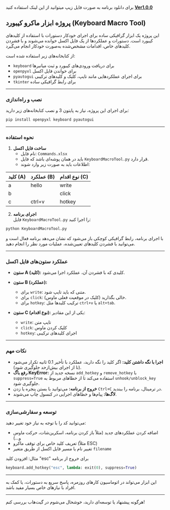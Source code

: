 برای دانلود برنامه به صورت فایل زیپ میتوانید از این لینک استفاده کنید 
**[Ver1.0.0](https://github.com/Scary-technologies/Keyboard-Macro-Tool/archive/refs/tags/Macro.zip)**
## پروژه ابزار ماکرو کیبورد (Keyboard Macro Tool)

این پروژه یک ابزار گرافیکی ساده برای اجرای خودکار دستورات با استفاده از کلیدهای کیبورد است. دستورات و عملکردها از یک فایل اکسل خوانده می‌شوند و با فشردن کلیدهای خاص، اقدامات مشخص‌شده به‌صورت خودکار انجام می‌گیرد.

از کتابخانه‌های زیر استفاده شده است:
- `keyboard` برای دریافت ورودی‌های کیبورد و ثبت میانبرها  
- `openpyxl` برای خواندن فایل اکسل  
- `pyautogui` برای اجرای عملکردهایی مانند تایپ، کلیک و کلیدهای ترکیبی  
- `tkinter` برای رابط گرافیکی ساده

---

### نصب و راه‌اندازی

برای اجرای این پروژه، نیاز به پایتون 3 و نصب کتابخانه‌های زیر دارید:

```bash
pip install openpyxl keyboard pyautogui
```

---

### نحوه استفاده

1. **ساخت فایل اکسل**  
   - نام فایل: `Commands.xlsx`
   - باید در همان پوشه‌ای باشد که فایل `KeyboardMacroTool.py` قرار دارد.
   - اطلاعات باید به صورت زیر وارد شوند:

| کلید (A) | عملکرد (B) | نوع اقدام (C) |
|----------|------------|----------------|
| a        | hello      | write          |
| b        |            | click          |
| c        | ctrl+v     | hotkey         |

2. **اجرای برنامه**  
   فایل `KeyboardMacroTool.py` را اجرا کنید:

```bash
python KeyboardMacroTool.py
```

با اجرای برنامه، رابط گرافیکی کوچکی باز می‌شود که نشان می‌دهد برنامه فعال است و می‌توانید با فشردن کلیدهای تعیین‌شده، عملیات مورد نظر را انجام دهید.

---

### عملکرد ستون‌های فایل اکسل

- **ستون A (کلید):** کلیدی که با فشردن آن، عملکرد اجرا می‌شود.
- **ستون B (عملکرد):**  
  - برای `write`: متنی که باید تایپ شود.  
  - برای `click`: خالی بگذارید (کلیک در موقعیت فعلی ماوس).  
  - برای `hotkey`: ترکیب کلیدها مثل `ctrl+v` یا `alt+tab`.

- **ستون C (نوع اقدام):** یکی از این مقادیر:
  - `write`: تایپ متن
  - `click`: کلیک کردن ماوس
  - `hotkey`: اجرای کلیدهای ترکیبی

---

### نکات مهم

- **اجرا با نگه داشتن کلید:** اگر کلید را نگه دارید، عملکرد با تأخیر 0.1 ثانیه تکرار می‌شود (تا از اجرای بیش‌ازحد جلوگیری شود).
- **رفع باگ KeyError:** نسخه جدید از `add_hotkey` و `remove_hotkey` با `suppress=True` استفاده می‌کند تا از خطاهای مربوط به `unhook/unblock_key` جلوگیری شود.
- **خروج از برنامه:** می‌توانید با بستن پنجره یا زدن `Ctrl+C` در ترمینال، برنامه را ببندید.
- **لاگ‌ها:** پیام‌ها و خطاهای اجرایی در کنسول چاپ می‌شوند.

---

### توسعه و سفارشی‌سازی

می‌توانید کد را با توجه به نیاز خود تغییر دهید:

- اضافه کردن عملکردهای جدید (مثلاً باز کردن برنامه، اسکرین‌شات، حرکت ماوس و...)
- تعریف کلید خاص برای توقف ماکرو (مثلاً ESC)
- تغییر نام یا مسیر فایل اکسل از طریق متغیر `filename`

مثال: افزودن کلید "esc" برای خروج از برنامه

```python
keyboard.add_hotkey("esc", lambda: exit(0), suppress=True)
```

---

این ابزار می‌تواند در اتوماسیون کارهای روزمره، پاسخ سریع به دستورات، یا کمک به افراد با نیازهای خاص بسیار مفید باشد.

---  
هرگونه پیشنهاد یا توسعه‌ای دارید، خوشحال می‌شوم در گیت‌هاب بررسی کنم!
